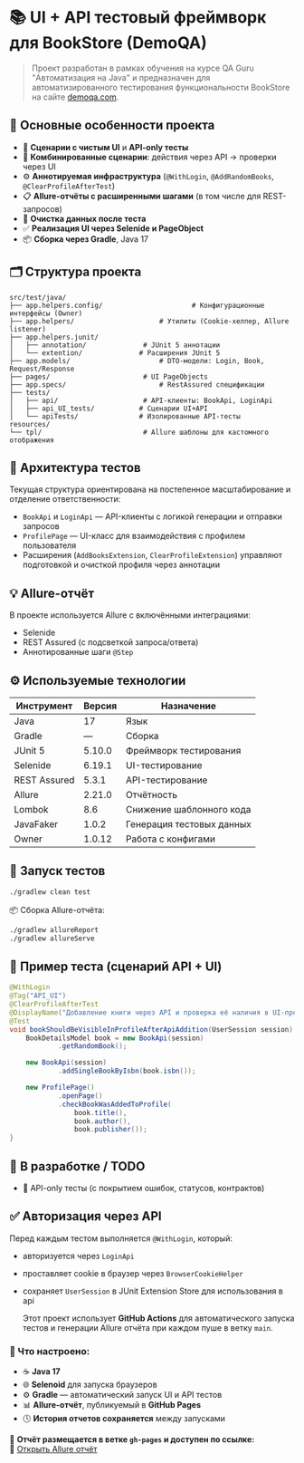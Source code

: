 # 📚 UI + API тестовый фреймворк для BookStore (DemoQA)

> Проект разработан в рамках обучения на курсе QA Guru "Автоматизация на Java" и предназначен для автоматизированного тестирования функциональности BookStore на сайте [demoqa.com](https://demoqa.com/).

## 🧩 Основные особенности проекта

- 🧪 **Сценарии с чистым UI** и **API-only тесты**
- 🔗 **Комбинированные сценарии**: действия через API → проверки через UI
- ⚙️ **Аннотируемая инфраструктура** (`@WithLogin`, `@AddRandomBooks`, `@ClearProfileAfterTest`)
- 📋 **Allure-отчёты с расширенными шагами** (в том числе для REST-запросов)
- 🧹 **Очистка данных после теста**
- ✅ **Реализация UI через Selenide и PageObject**
- 📦 **Сборка через Gradle**, Java 17

## 🗂 Структура проекта

```
src/test/java/
├── app.helpers.config/                      # Конфигурационные интерфейсы (Owner)
├── app.helpers/                     # Утилиты (Cookie-хелпер, Allure listener)
├── app.helpers.junit/
│   ├── annotation/              # JUnit 5 аннотации
│   └── extention/              # Расширения JUnit 5
├── app.models/                      # DTO-модели: Login, Book, Request/Response
├── pages/                       # UI PageObjects
├── app.specs/                       # RestAssured спецификации
├── tests/
│   ├── api/                     # API-клиенты: BookApi, LoginApi
│   ├── api_UI_tests/           # Сценарии UI+API
│   └── apiTests/               # Изолированные API-тесты
resources/
└── tpl/                         # Allure шаблоны для кастомного отображения
```

## 🧠 Архитектура тестов

Текущая структура ориентирована на постепенное масштабирование и отделение ответственности:

- `BookApi` и `LoginApi` — API-клиенты с логикой генерации и отправки запросов
- `ProfilePage` — UI-класс для взаимодействия с профилем пользователя
- Расширения (`AddBooksExtension`, `ClearProfileExtension`) управляют подготовкой и очисткой профиля через аннотации

## 💡 Allure-отчёт

В проекте используется Allure с включёнными интеграциями:
- Selenide
- REST Assured (с подсветкой запроса/ответа)
- Аннотированные шаги `@Step`

## ⚙️ Используемые технологии

| Инструмент              | Версия     | Назначение                     |
|-------------------------|------------|--------------------------------|
| Java                    | 17         | Язык                           |
| Gradle                  | —          | Сборка                         |
| JUnit 5                 | 5.10.0     | Фреймворк тестирования         |
| Selenide                | 6.19.1     | UI-тестирование                |
| REST Assured            | 5.3.1      | API-тестирование               |
| Allure                  | 2.21.0     | Отчётность                     |
| Lombok                  | 8.6        | Снижение шаблонного кода       |
| JavaFaker               | 1.0.2      | Генерация тестовых данных      |
| Owner                   | 1.0.12     | Работа с конфигами             |

## 🚀 Запуск тестов

```bash
./gradlew clean test
```

📦 Сборка Allure-отчёта:
```bash
./gradlew allureReport
./gradlew allureServe
```

## 🧪 Пример теста (сценарий API + UI)

```java
@WithLogin
@Tag("API_UI")
@ClearProfileAfterTest
@DisplayName("Добавление книги через API и проверка её наличия в UI-профиле")
@Test
void bookShouldBeVisibleInProfileAfterApiAddition(UserSession session) {
    BookDetailsModel book = new BookApi(session)
            .getRandomBook();

    new BookApi(session)
            .addSingleBookByIsbn(book.isbn());

    new ProfilePage()
            .openPage()
            .checkBookWasAddedToProfile(
                book.title(),
                book.author(),
                book.publisher());
}
```

## 🔧 В разработке / TODO

- 🧪 API-only тесты (с покрытием ошибок, статусов, контрактов)

## ✅ Авторизация через API

Перед каждым тестом выполняется `@WithLogin`, который:
- авторизуется через `LoginApi`
- проставляет cookie в браузер через `BrowserCookieHelper`
- сохраняет `UserSession` в JUnit Extension Store для использования в api

  Этот проект использует **GitHub Actions** для автоматического запуска тестов и генерации Allure отчёта при каждом пуше в ветку `main`.

### 🔧 Что настроено:
- ☕ **Java 17**
- 🌐 **Selenoid** для запуска браузеров
- ⚙️ **Gradle** — автоматический запуск UI и API тестов
- 📊 **Allure-отчёт**, публикуемый в **GitHub Pages**
- 🕓 **История отчетов сохраняется** между запусками

📂 **Отчёт размещается в ветке `gh-pages` и доступен по ссылке:**  
🔗 [Открыть Allure отчёт](https://sentidas.github.io/UI_API_java_demoQA/)
